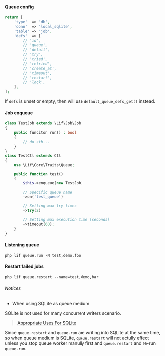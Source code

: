 #### Queue config

``` php
return [
    'type'  => 'db',
    'conn'  => 'local_sqlite',
    'table' => 'job',
    'defs'  => [
        // 'id',
        // 'queue',
        // 'detail',
        // 'try',
        // 'tried',
        // 'retried',
        // 'create_at',
        // 'timeout',
        // 'restart',
        // 'lock',
    ],
];    
```

If `defs` is unset or empty, then will use `default_queue_defs_get()` instead.

#### Job enqueue

``` php
class TestJob extends \Lif\Job\Job
{
    public funciton run() : bool
    {
        // do sth...
    }
}
class TestCtl extends Ctl
{
    use \Lif\Core\Traits\Queue;

    public function test()
    {
        $this->enqueue(new TestJob)
        
        // Specific queue name
        ->on('test_queue')

        // Setting max try times
        ->try(2)

        // Setting max execution time (seconds)
        ->timeout(60);
    }
}
```

#### Listening queue

``` shell
php lif queue.run -N test,demo,foo
```

#### Restart failed jobs

``` shell
php lif queue.restart --name=test,demo,bar
```

###### Notices

- When using SQLite as queue medium
 
SQLite is not used for many concurrent writers scenario.

> [Appropriate Uses For SQLite](https://sqlite.org/whentouse.html)

Since `queue.restart` and `queue.run` are writing into SQLite at the same time, so when queue medium is SQLite, `queue.restart` will not actully effect unless you stop queue worker manully first and `queue.restart` and re-run `queue.run`.
